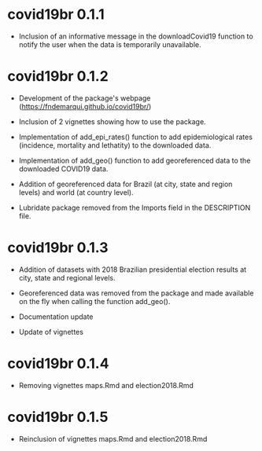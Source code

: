 # covid19br 0.1.1 

- Inclusion of an informative message in the downloadCovid19 function to notify the user when the data is temporarily unavailable.

# covid19br 0.1.2

- Development of the package's webpage (https://fndemarqui.github.io/covid19br/)

- Inclusion of 2 vignettes showing how to use the package.

- Implementation of add_epi_rates() function to add epidemiological rates (incidence, mortality and lethatity) to the downloaded data.

- Implementation of add_geo() function to add georeferenced data to the downloaded COVID19 data.

- Addition of georeferenced data for Brazil (at city, state and region levels) and world (at country level).

- Lubridate package removed from the Imports field in the DESCRIPTION file.


# covid19br 0.1.3

- Addition of datasets with 2018 Brazilian presidential election results at city, state and regional levels.

- Georeferenced data was removed from the package and made available on the fly when calling the function add_geo().

- Documentation update

- Update of vignettes


# covid19br 0.1.4

- Removing vignettes maps.Rmd and election2018.Rmd


# covid19br 0.1.5

- Reinclusion of vignettes maps.Rmd and election2018.Rmd
